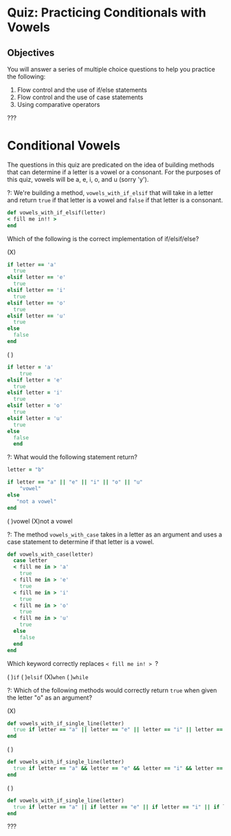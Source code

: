 # Quiz: Practicing Conditionals with Vowels

## Objectives
You will answer a series of multiple choice questions to help you practice the following: 

1. Flow control and the use of if/else statements
3. Flow control and the use of case statements
4. Using comparative operators

???

# Conditional Vowels

The questions in this quiz are predicated on the idea of building methods that can determine if a letter is a vowel or a consonant. For the purposes of this quiz, vowels will be a, e, i, o, and u (sorry 'y'). 

?: We're building a method, `vowels_with_if_elsif` that will take in a letter and return `true` if that letter is a vowel and `false` if that letter is a consonant. 

```ruby
def vowels_with_if_elsif(letter)
< fill me in!! >
end
```

Which of the following is the correct implementation of if/elsif/else?

(X) 
```ruby
if letter == 'a'
  true
elsif letter == 'e'
  true
elsif letter == 'i'
  true
elsif letter == 'o'
  true
elsif letter == 'u'
  true
else
  false
end

```

( ) 
```ruby
if letter = 'a'
    true
elsif letter = 'e'
  true
elsif letter = 'i'
  true
elsif letter = 'o'
  true
elsif letter = 'u'
  true
else
  false
  end
```

?: What would the following statement return?

```ruby
letter = "b"

if letter == "a" || "e" || "i" || "o" || "u"
	"vowel"
else
   "not a vowel"
end
```
( )vowel (X)not a vowel

?: The method `vowels_with_case` takes in a letter as an argument and uses a case statement to determine if that letter is a vowel. 

```ruby
def vowels_with_case(letter)
  case letter
  < fill me in > 'a'
    true
  < fill me in > 'e'
    true
  < fill me in > 'i'
    true
  < fill me in > 'o'
    true
  < fill me in > 'u'
    true
  else
    false
  end
end

``` 

Which keyword correctly replaces `< fill me in! > `?

( )`if` ( )`elsif` (X)`when` ( )`while`

?: Which of the following methods would correctly return `true` when given the letter "o" as an argument?

(X) 
```ruby
def vowels_with_if_single_line(letter)
  true if letter == "a" || letter == "e" || letter == "i" || letter == "o" || letter == "u"
end
```

( ) 
```ruby
def vowels_with_if_single_line(letter)
  true if letter == "a" && letter == "e" && letter == "i" && letter == "o" && letter == "u"
end
```

( ) 
```ruby
def vowels_with_if_single_line(letter)
  true if letter == "a" || if letter == "e" || if letter == "i" || if letter == "o" || if letter == "u"
end
```

???

